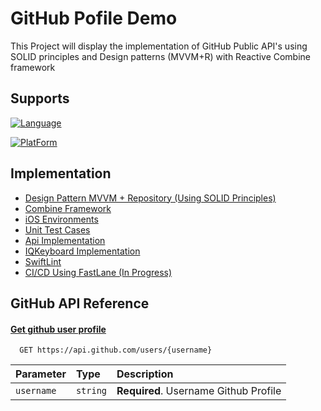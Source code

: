 
# GitHub Pofile Demo

This Project will display the implementation of GitHub Public API's using SOLID principles and Design patterns (MVVM+R) with Reactive Combine framework


## Supports


[![Language](https://img.shields.io/badge/Language-Swift%205.0%20--%205.7-orange)](https://www.swift.org/documentation/)

[![PlatForm](https://img.shields.io/badge/Platform-iOS%20--%20iPhone-green)](http://www.gnu.org/licenses/agpl-3.0)


## Implementation

 - [Design Pattern MVVM + Repository (Using SOLID Principles)]()
 - [Combine Framework]()
 - [iOS Environments]()
- [Unit Test Cases]()
- [Api Implementation](https://github.com/Hassandadkhanit/GitHubProfile/tree/phase2#API-Reference)
- [IQKeyboard Implementation]()
- [SwiftLint]()
- [CI/CD Using FastLane (In Progress) ]()

## GitHub API Reference

####  [Get github user profile](/API-Reference)



```http 
  GET https://api.github.com/users/{username}
```

| Parameter | Type     | Description                |
| :-------- | :------- | :------------------------- |
| `username` | `string` | **Required**. Username Github Profile |





